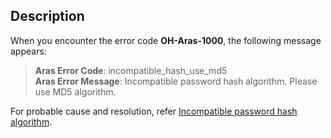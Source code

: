 ## Description
When you encounter the error code **OH-Aras-1000**, the following message appears:

> **Aras Error Code**: incompatible_hash_use_md5  
> **Aras Error Message**: Incompatible password hash algorithm. Please use MD5 algorithm.

For probable cause and resolution, refer [Incompatible password hash algorithm](../common/incompatible-password-hash-algorithm.md).


